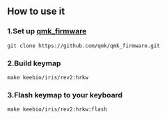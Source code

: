 ## How to use it
### 1.Set up [qmk_firmware](https://github.com/qmk/qmk_firmware)
```**
git clone https://github.com/qmk/qmk_firmware.git
```

### 2.Build keymap
```
make keebio/iris/rev2:hrkw
```
### 3.Flash keymap to your keyboard
```
make keebio/iris/rev2:hrkw:flash
```
